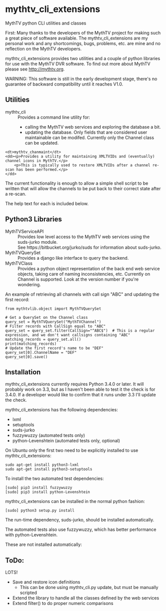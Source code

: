 # mythtv_cli_extensions

MythTV python CLI utilities and classes

First: Many thanks to the developers of the MythTV project for making such a great piece of software available.  The mythtv_cli_extensions are my personal work and any shortcomings, bugs, problems, etc. are mine and no reflection on the MythTV developers.

mythtv_cli_extensions provides two utilities and a couple of python libraries for use with the MythTV DVR software.  To find out more about MythTV please see http://mythtv.org.

WARNING: This software is still in the early development stage, there's no guarantee of backward compatibility until it reaches V1.0.

## Utilities

<dl>
    <dt>mythtv_cli</dt>
    <dd>Provides a command line utility for:
    <ul>
        <li>calling the MythTV web services and exploring the database a bit.</li>
        <li>updating the database.  Only fields that are considered user maintainable can be modifed.  Currently only the Channel class can be updated.
    </ul>
    </dd>

    <dt>mythtv_chanmaint</dt>
    <dd><p>Provides a utility for maintaining XMLTVIDs and (eventually) channel icons in MythTV.</p>
        <p>This is typically used to restore XMLTVIDs after a channel re-scan has been performed.</p>
    </dd>
</dl>

The current functionality is enough to allow a simple shell script to be written that will allow the channels to be put back to their correct state after a re-scan.

The help text for each is included below.

## Python3 Libraries

<dl>
    <dt>MythTVServiceAPI</dt>
    <dd>Provides low level access to the MythTV web services using the suds-jurko module.<br/>
        See https://bitbucket.org/jurko/suds for information about suds-jurko.</dd>
    <dt>MythTVQuerySet</dt>
    <dd>Provides a django like interface to query the backend.</dd>
    <dt>MythTVClass</dt>
    <dd>Provides a python object representation of the back end web service objects, taking care of naming inconsistencies, etc.  Currently on Channel is supported.  Look at the version number if you're wondering.</dd>
</dl>

An example of retrieving all channels with call sign "ABC" and updating the first record:

```
from mythtvlib.object import MythTVQuerySet

# Get a QuerySet on the Channel class
query_set = MythTVQuerySet("MythTVChannel")
# Filter records with CallSign equal to "ABC"
query_set = query_set.filter(CallSign="^ABC$")  # This is a regular expression, and we don't want callsigns containing "ABC"
matching_records = query_set.all()
print(matching_records)
# Update the first record's name to be "DEF"
query_set[0].ChannelName = "DEF"
query_set[0].save()
```


## Installation

mythtv_cli_extensions currently requires Python 3.4.0 or later.
It will probably work on 3.3, but as I haven't been able to test it
the check is for 3.4.0.  If a developer would like to confirm that it runs
under 3.3 I'll update the check.

mythtv_cli_extensions has the following dependencies:

* lxml
* setuptools
* suds-jurko
* fuzzywuzzy (automated tests only)
* python-Levenshtein (automated tests only, optional)

On Ubuntu only the first two need to be explicitly installed to use
mythtv_cli_extensions:

    sudo apt-get install python3-lxml
    sudo apt-get install python3-setuptools

To install the two automated test dependencies:

    [sudo] pip3 install fuzzywuzzy
    [sudo] pip3 install python-Levenshtein

mythtv_cli_extensions can be installed in the normal python fashion:

    [sudo] python3 setup.py install

The run-time dependency, suds-jurko, should be installed automatically.

The automated tests also use fuzzywuzzy, which has better performance with python-Levenshtein.

These are not installed automatically:


## ToDo:

LOTS!

* Save and restore icon definitions
  * This can be done using mythtv_cli.py update, but must be manually scripted
* Extend the library to handle all the classes defined by the web services
* Extend filter() to do proper numeric comparisons


